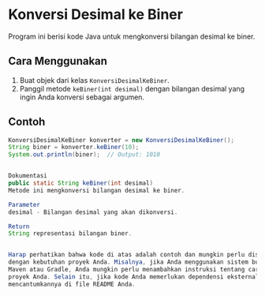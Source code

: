 # Konversi Desimal ke Biner

Program ini berisi kode Java untuk mengkonversi bilangan desimal ke biner.

## Cara Menggunakan

1. Buat objek dari kelas `KonversiDesimalKeBiner`.
2. Panggil metode `keBiner(int desimal)` dengan bilangan desimal yang ingin Anda konversi sebagai argumen.

## Contoh

```java
KonversiDesimalKeBiner konverter = new KonversiDesimalKeBiner();
String biner = konverter.keBiner(10);
System.out.println(biner);  // Output: 1010


Dokumentasi
public static String keBiner(int desimal)
Metode ini mengkonversi bilangan desimal ke biner.

Parameter
desimal - Bilangan desimal yang akan dikonversi.

Return
String representasi bilangan biner.


Harap perhatikan bahwa kode di atas adalah contoh dan mungkin perlu disesuaikan sesuai 
dengan kebutuhan proyek Anda. Misalnya, jika Anda menggunakan sistem build seperti 
Maven atau Gradle, Anda mungkin perlu menambahkan instruksi tentang cara membangun dan menjalankan 
proyek Anda. Selain itu, jika kode Anda memerlukan dependensi eksternal, Anda harus 
mencantumkannya di file README Anda.	